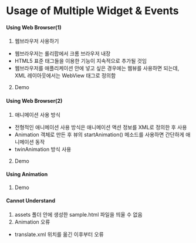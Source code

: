 # Usage of Multiple Widget & Events

#### Using Web Browser(1)
1. 웹브라우저 사용하기
  - 웹브라우저는 롤리팝에서 크롬 브라우저 내장
  - HTML5 표준 태그들을 이용한 기능이 지속적으로 추가될 것임
  - 웹브라우저를 애플리케이션 안에 넣고 싶은 경우에는 웹뷰를 사용하면 되는데, XML 레이아웃에서는 WebView 태그로 정의함
2. Demo

#### Using Web Browser(2)
1. 애니메이션 사용 방식
  - 전형적인 애니메이션 사용 방식은 애니메이션 액션 정보를 XML로 정의한 후 사용
  - Animation 객체로 만든 후 뷰의 startAnimation() 메소드를 사용하면 간단하게 애니메이션 동작
  - twinAnimation 방식 사용
2. Demo

#### Using Animation
1. Demo

#### Cannot Understand
1. assets 폴더 안에 생성한 sample.html 파일을 띄울 수 없음
2. Animation 오류
  - translate.xml 위치를 옮긴 이후부터 오류
